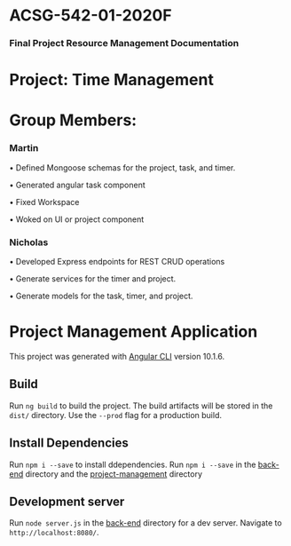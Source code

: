 # ACSG-542-01-2020F

### Final Project Resource Management Documentation

# Project: Time Management

# Group Members: 

### Martin

• Defined Mongoose schemas for the project, task, and timer.

• Generated angular task component

• Fixed Workspace

• Woked on UI or project component


### Nicholas 

• Developed Express endpoints for REST CRUD operations

• Generate services for the timer and project.

• Generate models for the task, timer, and project.


# Project Management Application

This project was generated with [Angular CLI](https://github.com/angular/angular-cli) version 10.1.6.

## Build

Run `ng build` to build the project. The build artifacts will be stored in the `dist/` directory. Use the `--prod` flag for a production build.

## Install Dependencies
Run `npm i --save` to install ddependencies. Run  `npm i --save` in the [back-end](https://github.com/more-git/Week14/tree/main/back-end) directory and the [project-management](https://github.com/more-git/Week14/tree/main/project-management) directory


## Development server

Run `node server.js` in the [back-end](https://github.com/more-git/Week14/tree/main/back-end) directory for a dev server. Navigate to `http://localhost:8080/`. 
<!--The app will automatically reload if you change any of the source files.-->



